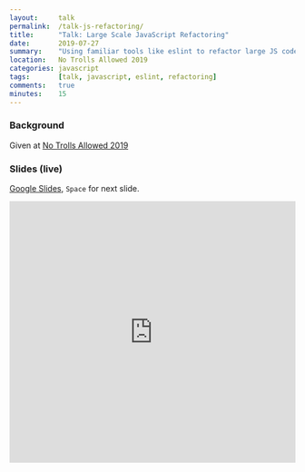 ```yaml
---
layout:     talk
permalink:  /talk-js-refactoring/
title:      "Talk: Large Scale JavaScript Refactoring"
date:       2019-07-27
summary:    "Using familiar tools like eslint to refactor large JS codebases"
location:   No Trolls Allowed 2019
categories: javascript
tags:       [talk, javascript, eslint, refactoring]
comments:   true
minutes:    15
---
```

### Background

Given at [No Trolls Allowed 2019](https://2019.notrollsallowed.com/)

### Slides (live)

[Google Slides](https://docs.google.com/presentation/d/e/2PACX-1vQTCvl1PplhiBDc4lF_dNy0S09QjwJBWMwa47xIaZ7YdSi1W4kZ3WxyPLSAenWsnUdbCYwsoMmufIvU/pub?start=false&loop=false&delayms=3000), `Space` for next slide.

<iframe src="https://docs.google.com/presentation/d/e/2PACX-1vQTCvl1PplhiBDc4lF_dNy0S09QjwJBWMwa47xIaZ7YdSi1W4kZ3WxyPLSAenWsnUdbCYwsoMmufIvU/embed?start=false&loop=false&delayms=3000" frameborder="0" width="100%" height="461px" allowfullscreen="true" mozallowfullscreen="true" webkitallowfullscreen="true"></iframe>
